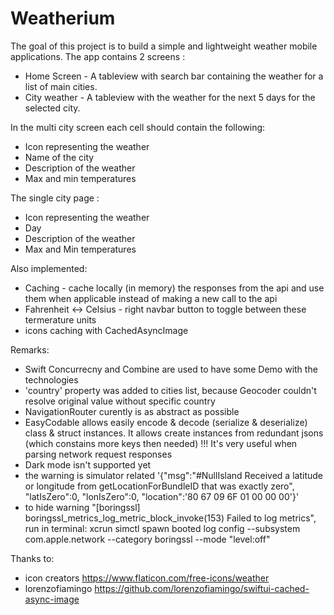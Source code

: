 # Weatherium

The goal of this project is to build a simple and lightweight weather mobile applications. The app contains 2 screens :
- Home Screen - A tableview with search bar containing the weather for a list of main cities.
- City weather - A tableview with the weather for the next 5 days for the selected city.

In the multi city screen each cell should contain the following: 
- Icon representing the weather
- Name of the city
- Description of the weather
- Max and min temperatures

The single city page :
- Icon representing the weather
- Day
- Description of the weather 
- Max and Min temperatures

Also implemented:
- Caching - cache locally (in memory) the responses from the api and use them when applicable instead of making a new call to the api
- Fahrenheit <-> Celsius - right navbar button to toggle between these termerature units
- icons caching with CachedAsyncImage

Remarks:
- Swift Concurrecny and Combine are used to have some Demo with the technologies
- 'country' property was added to cities list, because Geocoder couldn't resolve original value without specific country
- NavigationRouter curently is as abstract as possible
- EasyCodable allows easily encode & decode (serialize & deserialize) class & struct instances. It allows create instances from redundant jsons (which constains more keys then needed) !!! It's very useful when parsing network request responses
- Dark mode isn't supported yet
- the warning is simulator related
'{"msg":"#NullIsland Received a latitude or longitude from getLocationForBundleID that was exactly zero", "latIsZero":0, "lonIsZero":0, "location":'80 67 09 6F 01 00 00 00'}'
- to hide warning "[boringssl] boringssl_metrics_log_metric_block_invoke(153) Failed to log metrics", run in terminal:
xcrun simctl spawn booted log config --subsystem com.apple.network --category boringssl --mode "level:off"

Thanks to:
- icon creators https://www.flaticon.com/free-icons/weather
- lorenzofiamingo https://github.com/lorenzofiamingo/swiftui-cached-async-image

